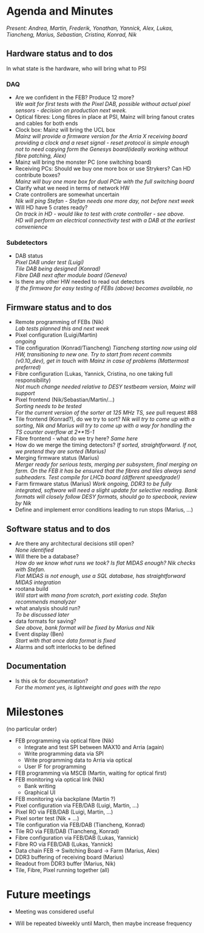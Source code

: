 # Agenda and Minutes

*Present: Andrea, Martin, Frederik, Yonathan, Yannick, Alex, Lukas, Tiancheng, Marius, Sebastian, Cristina, Konrad, Nik*

## Hardware status and to dos

In what state is the hardware, who will bring what to PSI

### DAQ
* Are we confident in the FEB? Produce 12 more?  
     *We wait for first tests with the Pixel DAB, possible without actual pixel sensors - decision on production next week.*
* Optical fibres: Long fibres in place at PSI, Mainz will bring fanout crates and cables for both ends
* Clock box: Mainz will bring the UCL box  
     *Mainz will provide a firmware version for the Arria X receiving board providing a clock and a reset signal - reset protocol is simple enough not to need copying form the Genesys board(ideally working without fibre patching, Alex)*
* Mainz will bring the monster PC (one switching board)
* Receiving PCs: Should we buy one more box or use Strykers? Can HD contribute boxes?  
     *Mainz will buy one more box for dual PCIe with the full switching board*
* Clarify what we need in terms of network HW
* Crate controllers are somewhat uncertain  
     *Nik will ping Stefan - Stefan needs one more day, not before next week*
* Will HD have 5 crates ready?  
     *On track in HD - would like to test with crate controller - see above.  
     HD will perform an electrical connectivity test with a DAB at the earliest convenience*

### Subdetectors
* DAB status  
      *Pixel DAB under test (Luigi)  
      Tile DAB being designed (Konrad)  
      Fibre DAB next after module board (Geneva)*
* Is there any other HW needed to read out detectors  
     *If the firmware for easy testing of FEBs (above) becomes available, no*

## Firmware status and to dos
* Remote programming of FEBs (Nik)  
   *Lab tests planned this and next week*
* Pixel configuration (Luigi/Martin)  
   *ongoing*
* Tile configuration (Konrad/Tiancheng)
   *Tiancheng starting now using old HW, transitioning to new one. Try to start from recent commits (v0.10_dev), get in touch with Mainz in case of problems (Mattermost preferred)*
* Fibre configuration (Lukas, Yannick, Cristina, no one taking full responsibility)  
    *Not much change needed relative to DESY testbeam version, Mainz will support*
* Pixel frontend (Nik/Sebastian/Martin/...)  
     *Sorting needs to be tested  
      For the current version of the sorter at 125 MHz TS, see* pull request #88
* Tile frontend (Konrad?), do we try to sort?
     *Nik will try to come up with a sorting, Nik and Marius will try to come up with a way for handling the TS counter overflow at 2**15-1*
* Fibre frontend - what do we try here?
     *Same here*
* How do we merge the timing detectors?
     *If sorted, straightforward. If not, we pretend they are sorted (Marius)*
* Merging firmware status (Marius)  
     *Merger ready for serious tests, merging per subsystem, final merging on farm.
     On the FEB it has be ensured that the fibres and tiles always send subheaders.
     Test compile for LHCb board (different speedgrade!)*
* Farm firmware status (Marius)
     *Work ongoing, DDR3 to be fully integrated, software will need a slight update for selective reading. Bank formats will closely follow DESY formats, should go to specbook, review by Nik*
* Define and implement error conditions leading to run stops (Marius, ...)     


## Software status and to dos
* Are there any architectural decisions still open?  
  *None identified*
* Will there be a database?  
  *How do we know what runs we took? Is flat MIDAS enough? Nik checks with Stefan.  
  Flat MIDAS is not enough, use a SQL database, has straightforward MIDAS integration*
* rootana build  
  *Will start with mana from scratch, port existing code. Stefan recommends manalyzer*
* what analysis should run?  
  *To be discussed later*
* data formats for saving?  
  *See above, bank format will be fixed by Marius and Nik*
* Event display (Ben)  
  *Start with that once data format is fixed*
* Alarms and soft interlocks to be defined

## Documentation
* Is this ok for documentation?  
     *For the moment yes, is lightweight and goes with the repo*


# Milestones
(no particular order)

* FEB programming via optical fibre (Nik)
     * Integrate and test SPI between MAX10 and Arria (again)
     * Write programming data via SPI
     * Write programming data to Arria via optical
     * User IF for programming
* FEB programming via MSCB (Martin, waiting for optical first)
* FEB monitoring via optical link (Nik)
     * Bank writing
     * Graphical UI
* FEB monitoring via backplane (Martin ?)
* Pixel configuration via FEB/DAB (Luigi, Martin, ...)
* Pixel RO via FEB/DAB (Luigi, Martin, ...)
* Pixel sorter test (Nik + ...)
* Tile configuration via FEB/DAB (Tiancheng, Konrad)
* Tile RO via FEB/DAB (Tiancheng, Konrad)
* Fibre configuration via FEB/DAB (Lukas, Yannick)
* Fibre RO via FEB/DAB (Lukas, Yannick)
* Data chain FEB -> Switching Board -> Farm (Marius, Alex)
* DDR3 buffering of receiving board (Marius)
* Readout from DDR3 buffer (Marius, Nik)
* Tile, Fibre, Pixel running together (all)

# Future meetings

* Meeting was considered useful
+ Will be repeated biweekly until March, then maybe increase frequency